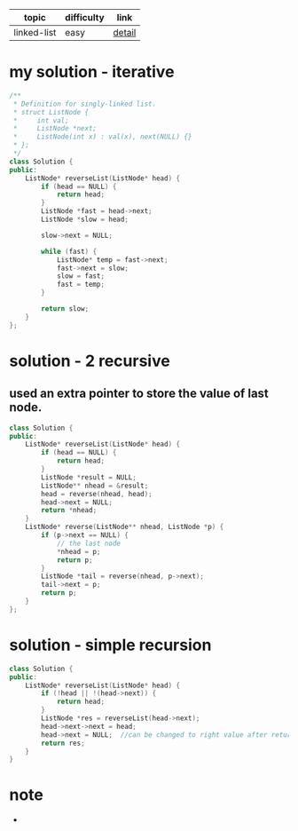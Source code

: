 | topic | difficulty | link |
| ---   | ---        | ---  |
| linked-list | easy | [detail](https://leetcode.com/problems/reverse-linked-list/) |

# my solution - iterative
```c++
/**
 * Definition for singly-linked list.
 * struct ListNode {
 *     int val;
 *     ListNode *next;
 *     ListNode(int x) : val(x), next(NULL) {}
 * };
 */
class Solution {
public:
    ListNode* reverseList(ListNode* head) {
        if (head == NULL) {
            return head;
        }
        ListNode *fast = head->next;
        ListNode *slow = head;

        slow->next = NULL;

        while (fast) {
            ListNode* temp = fast->next;
            fast->next = slow;
            slow = fast;
            fast = temp;
        }

        return slow;
    }
};
```

# solution - 2 recursive
## used an extra pointer to store the value of last node.
```c++
class Solution {
public:
    ListNode* reverseList(ListNode* head) {
        if (head == NULL) {
            return head;
        }
        ListNode *result = NULL;
        ListNode** nhead = &result;
        head = reverse(nhead, head);
        head->next = NULL;
        return *nhead;
    }
    ListNode* reverse(ListNode** nhead, ListNode *p) {
        if (p->next == NULL) {
            // the last node
            *nhead = p;
            return p;
        }
        ListNode *tail = reverse(nhead, p->next);
        tail->next = p;
        return p;
    }
};
```

# solution - simple recursion
```c++
class Solution {
public:
    ListNode* reverseList(ListNode* head) {
        if (!head || !(head->next)) {
            return head;
        }
        ListNode *res = reverseList(head->next);
        head->next->next = head;
        head->next = NULL;  //can be changed to right value after return.
        return res;
    }
}
```

# note
- 